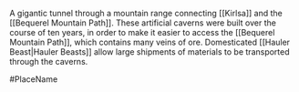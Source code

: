 A gigantic tunnel through a mountain range connecting <span class="political-bodies-places">[[Kirlsa]]</span> and the <span class="political-bodies-places">[[Bequerel Mountain Path]]</span>.
These artificial caverns were built over the course of ten years, in order to make it easier to access the <span class="political-bodies-places">[[Bequerel Mountain Path]]</span>, which contains many veins of ore.  Domesticated <span class="races">[[Hauler Beast|Hauler Beasts]]</span> allow large shipments of materials to be transported through the caverns.

#PlaceName